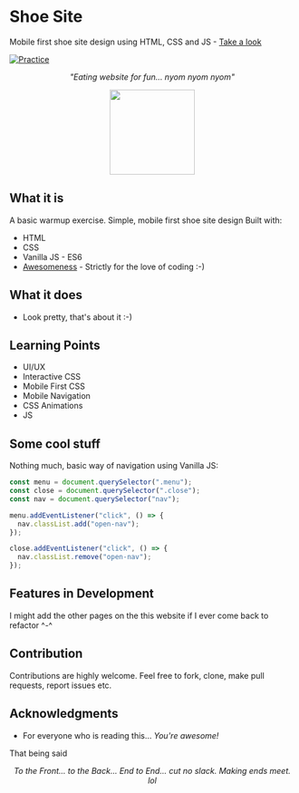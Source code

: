 # Shoe Site

Mobile first shoe site design using HTML, CSS and JS - [Take a look](https://shoe-site.vercel.app/)

[![Practice](https://img.shields.io/badge/Practice-HTML/CSS/JS-orange.svg)](https://shoe-site.vercel.app/)

_<p align="center">"Eating website for fun... nyom nyom nyom"</p>_

<div align="center" style="text-align:center; margin:auto;">
<img align="center" src="https://i.imgur.com/EgCvXyK.png" width="150"/>
</div>

## What it is

A basic warmup exercise. Simple, mobile first shoe site design Built with:

- HTML
- CSS
- Vanilla JS - ES6
- [Awesomeness](https://www.wikihow.com/Love-Programming) - Strictly for the love of coding :-)

## What it does

- Look pretty, that's about it :-)

## Learning Points

- UI/UX
- Interactive CSS
- Mobile First CSS
- Mobile Navigation
- CSS Animations
- JS

## Some cool stuff

Nothing much, basic way of navigation using Vanilla JS:

```javascript
const menu = document.querySelector(".menu");
const close = document.querySelector(".close");
const nav = document.querySelector("nav");

menu.addEventListener("click", () => {
  nav.classList.add("open-nav");
});

close.addEventListener("click", () => {
  nav.classList.remove("open-nav");
});
```

## Features in Development

I might add the other pages on the this website if I ever come back to refactor ^-^

## Contribution

Contributions are highly welcome. Feel free to fork, clone, make pull requests, report issues etc.

## Acknowledgments

- For everyone who is reading this... _You're awesome!_

That being said
_<p align="center">To the Front... to the Back... End to End... cut no slack. Making ends meet. lol</p>_
